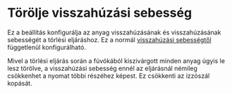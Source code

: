 # Törölje visszahúzási sebesség

Ez a beállítás konfigurálja az anyag visszahúzásának és visszahúzásának sebességét a törlési eljáráshoz. Ez a normál [visszahúzási sebességtől](../travel/retraction_speed.md) függetlenül konfigurálható.

Mivel a törlési eljárás során a fúvókából kiszivárgott minden anyag úgyis le lesz törölve, a visszahúzási sebesség ennél az eljárásnál némileg csökkenhet a nyomat többi részéhez képest. Ez csökkenti az izzószál kopását.
